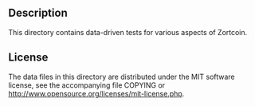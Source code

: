 Description
------------

This directory contains data-driven tests for various aspects of Zortcoin.

License
--------

The data files in this directory are distributed under the MIT software
license, see the accompanying file COPYING or
http://www.opensource.org/licenses/mit-license.php.

